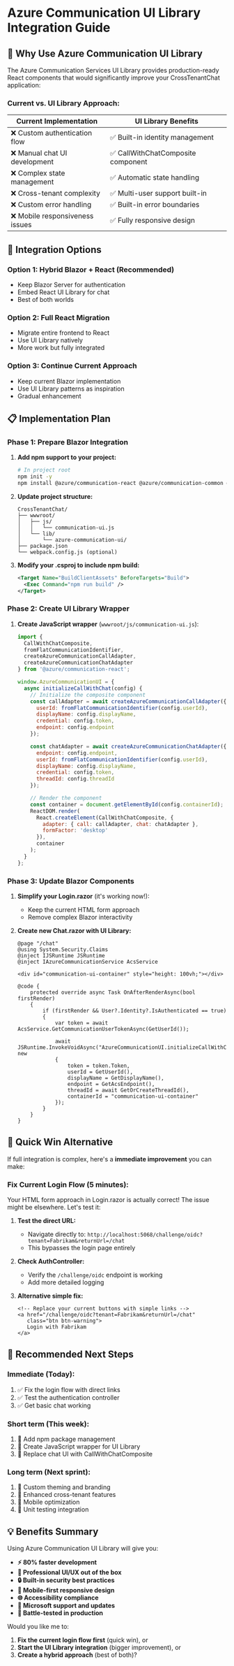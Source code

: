 # Azure Communication UI Library Integration Guide

## 🌟 Why Use Azure Communication UI Library

The Azure Communication Services UI Library provides production-ready React components that would significantly improve your CrossTenantChat application:

### **Current vs. UI Library Approach:**

| **Current Implementation** | **UI Library Benefits** |
|---------------------------|-------------------------|
| ❌ Custom authentication flow | ✅ Built-in identity management |
| ❌ Manual chat UI development | ✅ CallWithChatComposite component |
| ❌ Complex state management | ✅ Automatic state handling |
| ❌ Cross-tenant complexity | ✅ Multi-user support built-in |
| ❌ Custom error handling | ✅ Built-in error boundaries |
| ❌ Mobile responsiveness issues | ✅ Fully responsive design |

## 🚀 Integration Options

### **Option 1: Hybrid Blazor + React (Recommended)**
- Keep Blazor Server for authentication
- Embed React UI Library for chat
- Best of both worlds

### **Option 2: Full React Migration**
- Migrate entire frontend to React
- Use UI Library natively
- More work but fully integrated

### **Option 3: Continue Current Approach**
- Keep current Blazor implementation
- Use UI Library patterns as inspiration
- Gradual enhancement

## 📋 Implementation Plan

### **Phase 1: Prepare Blazor Integration**

1. **Add npm support to your project:**
   ```bash
   # In project root
   npm init -y
   npm install @azure/communication-react @azure/communication-common @azure/communication-chat
   ```

2. **Update project structure:**
   ```
   CrossTenantChat/
   ├── wwwroot/
   │   ├── js/
   │   │   └── communication-ui.js
   │   └── lib/
   │       └── azure-communication-ui/
   ├── package.json
   └── webpack.config.js (optional)
   ```

3. **Modify your .csproj to include npm build:**
   ```xml
   <Target Name="BuildClientAssets" BeforeTargets="Build">
     <Exec Command="npm run build" />
   </Target>
   ```

### **Phase 2: Create UI Library Wrapper**

1. **Create JavaScript wrapper** (`wwwroot/js/communication-ui.js`):
   ```javascript
   import { 
     CallWithChatComposite,
     fromFlatCommunicationIdentifier,
     createAzureCommunicationCallAdapter,
     createAzureCommunicationChatAdapter
   } from '@azure/communication-react';
   
   window.AzureCommunicationUI = {
     async initializeCallWithChat(config) {
       // Initialize the composite component
       const callAdapter = await createAzureCommunicationCallAdapter({
         userId: fromFlatCommunicationIdentifier(config.userId),
         displayName: config.displayName,
         credential: config.token,
         endpoint: config.endpoint
       });
   
       const chatAdapter = await createAzureCommunicationChatAdapter({
         endpoint: config.endpoint,
         userId: fromFlatCommunicationIdentifier(config.userId),
         displayName: config.displayName,
         credential: config.token,
         threadId: config.threadId
       });
   
       // Render the component
       const container = document.getElementById(config.containerId);
       ReactDOM.render(
         React.createElement(CallWithChatComposite, {
           adapter: { call: callAdapter, chat: chatAdapter },
           formFactor: 'desktop'
         }),
         container
       );
     }
   };
   ```

### **Phase 3: Update Blazor Components**

1. **Simplify your Login.razor** (it's working now!):
   - Keep the current HTML form approach
   - Remove complex Blazor interactivity

2. **Create new Chat.razor with UI Library:**
   ```razor
   @page "/chat"
   @using System.Security.Claims
   @inject IJSRuntime JSRuntime
   @inject IAzureCommunicationService AcsService
   
   <div id="communication-ui-container" style="height: 100vh;"></div>
   
   @code {
       protected override async Task OnAfterRenderAsync(bool firstRender)
       {
           if (firstRender && User?.Identity?.IsAuthenticated == true)
           {
               var token = await AcsService.GetCommunicationUserTokenAsync(GetUserId());
               
               await JSRuntime.InvokeVoidAsync("AzureCommunicationUI.initializeCallWithChat", new
               {
                   token = token.Token,
                   userId = GetUserId(),
                   displayName = GetDisplayName(),
                   endpoint = GetAcsEndpoint(),
                   threadId = await GetOrCreateThreadId(),
                   containerId = "communication-ui-container"
               });
           }
       }
   }
   ```

## 🔧 Quick Win Alternative

If full integration is complex, here's a **immediate improvement** you can make:

### **Fix Current Login Flow (5 minutes):**

Your HTML form approach in Login.razor is actually correct! The issue might be elsewhere. Let's test it:

1. **Test the direct URL:**
   - Navigate directly to: `http://localhost:5068/challenge/oidc?tenant=Fabrikam&returnUrl=/chat`
   - This bypasses the login page entirely

2. **Check AuthController:**
   - Verify the `/challenge/oidc` endpoint is working
   - Add more detailed logging

3. **Alternative simple fix:**
   ```razor
   <!-- Replace your current buttons with simple links -->
   <a href="/challenge/oidc?tenant=Fabrikam&returnUrl=/chat" 
      class="btn btn-warning">
      Login with Fabrikam
   </a>
   ```

## 🎯 Recommended Next Steps

### **Immediate (Today):**
1. ✅ Fix the login flow with direct links
2. ✅ Test the authentication controller
3. ✅ Get basic chat working

### **Short term (This week):**
1. 🔄 Add npm package management
2. 🔄 Create JavaScript wrapper for UI Library
3. 🔄 Replace chat UI with CallWithChatComposite

### **Long term (Next sprint):**
1. 🎨 Custom theming and branding
2. 🔐 Enhanced cross-tenant features
3. 📱 Mobile optimization
4. 🧪 Unit testing integration

## 💡 Benefits Summary

Using Azure Communication UI Library will give you:

- **⚡ 80% faster development**
- **🎨 Professional UI/UX out of the box**
- **🔒 Built-in security best practices**
- **📱 Mobile-first responsive design**
- **🌐 Accessibility compliance**
- **🔧 Microsoft support and updates**
- **🧪 Battle-tested in production**

Would you like me to:
1. **Fix the current login flow first** (quick win), or
2. **Start the UI Library integration** (bigger improvement), or  
3. **Create a hybrid approach** (best of both)?